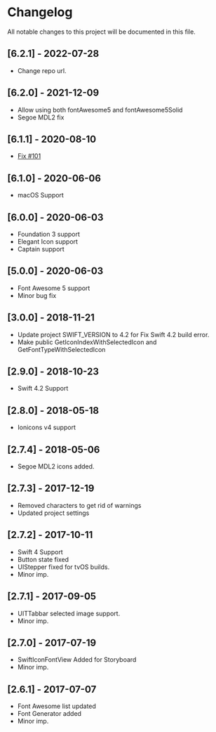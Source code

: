 # Changelog

All notable changes to this project will be documented in this file.

## [6.2.1] - 2022-07-28

- Change repo url.

## [6.2.0] - 2021-12-09

- Allow using both fontAwesome5 and fontAwesome5Solid
- Segoe MDL2 fix

## [6.1.1] - 2020-08-10

- [Fix #101](https://useiconic.com/open/)

## [6.1.0] - 2020-06-06

- macOS Support

## [6.0.0] - 2020-06-03

- Foundation 3 support
- Elegant Icon support
- Captain support

## [5.0.0] - 2020-06-03

- Font Awesome 5 support
- Minor bug fix

## [3.0.0] - 2018-11-21

- Update project SWIFT_VERSION to 4.2 for Fix Swift 4.2 build error.
- Make public GetIconIndexWithSelectedIcon and GetFontTypeWithSelectedIcon

## [2.9.0] - 2018-10-23

- Swift 4.2 Support

## [2.8.0] - 2018-05-18

- Ionicons v4 support

## [2.7.4] - 2018-05-06

- Segoe MDL2 icons added.

## [2.7.3] - 2017-12-19

- Removed characters to get rid of warnings
- Updated project settings

## [2.7.2] - 2017-10-11

- Swift 4 Support
- Button state fixed
- UIStepper fixed for tvOS builds.
- Minor imp.

## [2.7.1] - 2017-09-05

- UITTabbar selected image support.
- Minor imp.

## [2.7.0] - 2017-07-19

- SwiftIconFontView Added for Storyboard
- Minor imp.

## [2.6.1] - 2017-07-07

- Font Awesome list updated
- Font Generator added
- Minor imp.

